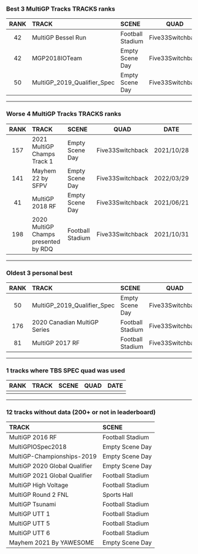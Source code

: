 ### Best 3 MultiGP Tracks TRACKS ranks
|RANK|TRACK|SCENE|QUAD|DATE|
|:---:|:---|:---|:---:|:---:|
|42|MultiGP Bessel Run|Football Stadium|Five33Switchback|2021/09/20|
|42|MGP2018IOTeam|Empty Scene Day|Five33Switchback|2021/05/23|
|50|MultiGP_2019_Qualifier_Spec|Empty Scene Day|Five33Switchback|2020/07/20|
---
### Worse 4 MultiGP Tracks TRACKS ranks
|RANK|TRACK|SCENE|QUAD|DATE|
|:---:|:---|:---|:---:|:---:|
|157|2021 MultiGP Champs Track 1|Empty Scene Day|Five33Switchback|2021/10/28|
|141|Mayhem 22 by SFPV|Empty Scene Day|Five33Switchback|2022/03/29|
|41|MultiGP 2018 RF|Empty Scene Day|Five33Switchback|2021/06/21|
|198|2020 MultiGP Champs presented by RDQ|Football Stadium|Five33Switchback|2021/10/31|
---
### Oldest 3 personal best
|RANK|TRACK|SCENE|QUAD|DATE|
|:---:|:---|:---|:---:|:---:|
|50|MultiGP_2019_Qualifier_Spec|Empty Scene Day|Five33Switchback|2020/07/20|
|176|2020 Canadian MultiGP Series|Football Stadium|Five33Switchback|2020/07/25|
|81|MultiGP 2017 RF|Football Stadium|Five33Switchback|2020/10/12|
---
### 1 tracks where TBS SPEC quad was used
|RANK|TRACK|SCENE|QUAD|DATE|
|:---:|:---|:---|:---:|:---:|
||||||
---
### 12 tracks without data (200+ or not in leaderboard)
|TRACK|SCENE|
|:---|:---|
|MultiGP 2016 RF|Football Stadium|
|MultiGPIOSpec2018|Empty Scene Day|
|MultiGP-Championships-2019|Empty Scene Day|
|MultiGP 2020 Global Qualifier|Empty Scene Day|
|MultiGP 2021 Global Qualifier|Football Stadium|
|MultiGP High Voltage|Football Stadium|
|MultiGP Round 2 FNL|Sports Hall|
|MultiGP Tsunami|Football Stadium|
|MultiGP UTT 1|Football Stadium|
|MultiGP UTT 5|Football Stadium|
|MultiGP UTT 6|Football Stadium|
|Mayhem 2021 By YAWESOME|Empty Scene Day|
